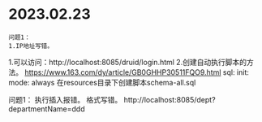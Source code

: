 # 2023.02.23
    问题1：
    1.IP地址写错。
1.可以访问：http://localhost:8085/druid/login.html
2.创建自动执行脚本的方法。
https://www.163.com/dy/article/GB0GHHP30511FQO9.html
sql:
  init:
    mode: always
在resources目录下创建脚本schema-all.sql

问题1： 执行插入报错。
格式写错。
http://localhost:8085/dept?departmentName=ddd




